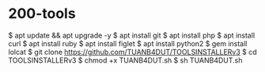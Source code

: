 # 200-tools
$ apt update &amp;&amp; apt upgrade -y  $ apt install git  $ apt install php  $ apt install curl  $ apt install ruby  $ apt install figlet  $ apt install python2  $ gem install lolcat  $ git clone https://github.com/TUANB4DUT/TOOLSINSTALLERv3  $ cd TOOLSINSTALLERv3  $ chmod +x TUANB4DUT.sh  $ sh TUANB4DUT.sh
